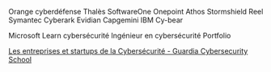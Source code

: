 
Orange cyberdéfense
Thalès
SoftwareOne
Onepoint
Athos
Stormshield
Reel
Symantec 
Cyberark
Evidian
Capgemini
IBM
Cy-bear


Microsoft Learn cybersécurité
Ingénieur en cybersécurité
Portfolio





[Les entreprises et startups de la Cybersécurité - Guardia Cybersecurity School](https://guardia.school/boite-a-outils/les-meilleures-entreprises-et-startups-de-la-cybersecurite.html)

